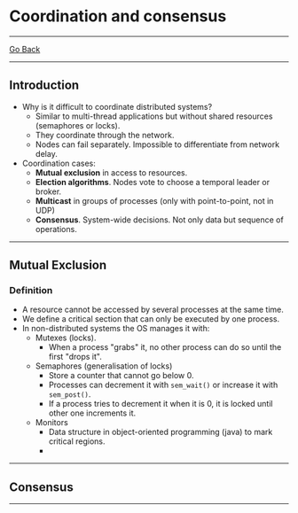 # Coordination and consensus
---
[Go Back](../README.md)

---
## Introduction
- Why is it difficult to coordinate distributed systems?
	- Similar to multi-thread applications but without shared resources (semaphores or locks).
	- They coordinate through the network.
	- Nodes can fail separately. Impossible to differentiate from network delay.
- Coordination cases:
	- **Mutual exclusion** in access to resources.
	- **Election algorithms**. Nodes vote to choose a temporal leader or broker.
	- **Multicast** in groups of processes (only with point-to-point, not in UDP)
	- **Consensus**. System-wide decisions. Not only data but sequence of operations.
---
## Mutual Exclusion
### Definition
- A resource cannot be accessed by several processes at the same time.
- We define a critical section that can only be executed by one process.
- In non-distributed systems the OS manages it with:
	- Mutexes (locks).
		- When a process "grabs" it, no other process can do so until the first "drops it".
	- Semaphores (generalisation of locks)
		- Store a counter that cannot go below 0.
		- Processes can decrement it with `sem_wait()` or increase it with `sem_post()`.
		- If a process tries to decrement it when it is 0, it is locked until other one increments it.
	- Monitors
		- Data structure in object-oriented programming (java) to mark critical regions.
		- 
---
## Consensus

---